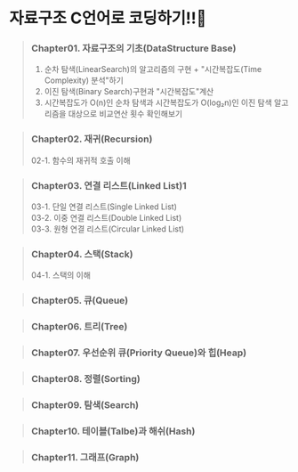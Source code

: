 # 자료구조 C언어로 코딩하기!!👊


> ### Chapter01. 자료구조의 기초(DataStructure Base)
> 1. 순차 탐색(LinearSearch)의 알고리즘의 구현 + "시간복잡도(Time Complexity) 분석"하기
> 2. 이진 탐색(Binary Search)구현과 "시간복잡도"계산
> 3. 시간복잡도가 O(n)인 순차 탐색과 시간복잡도가 O(log₂n)인 이진 탐색 알고리즘을 대상으로 비교연산 횟수 확인해보기

> ### Chapter02. 재귀(Recursion)
> 02-1. 함수의 재귀적 호출 이해

> ### Chapter03. 연결 리스트(Linked List)1
> 03-1. 단일 연결 리스트(Single Linked List)  
> 03-2. 이중 연결 리스트(Double Linked List)  
> 03-3. 원형 연결 리스트(Circular Linked List)  

> ### Chapter04. 스택(Stack)
> 04-1. 스택의 이해

> ### Chapter05. 큐(Queue)

> ### Chapter06. 트리(Tree)

> ### Chapter07. 우선순위 큐(Priority Queue)와 힙(Heap)

> ### Chapter08. 정렬(Sorting)

> ### Chapter09. 탐색(Search)

> ### Chapter10. 테이블(Talbe)과 해쉬(Hash)

> ### Chapter11. 그래프(Graph)

<!-- # English Version -->
